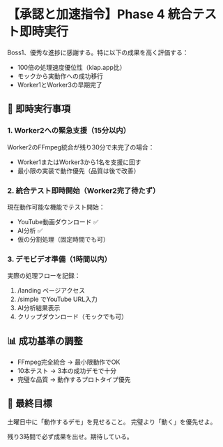 # 【承認と加速指令】Phase 4 統合テスト即時実行

Boss1、優秀な進捗に感謝する。特に以下の成果を高く評価する：
- 100倍の処理速度優位性（klap.app比）
- モックから実動作への成功移行
- Worker1とWorker3の早期完了

## 🚀 即時実行事項

### 1. Worker2への緊急支援（15分以内）
Worker2のFFmpeg統合が残り30分で未完了の場合：
- Worker1またはWorker3から1名を支援に回す
- 最小限の実装で動作優先（品質は後で改善）

### 2. 統合テスト即時開始（Worker2完了待たず）
現在動作可能な機能でテスト開始：
- YouTube動画ダウンロード ✅
- AI分析 ✅
- 仮の分割処理（固定時間でも可）

### 3. デモビデオ準備（1時間以内）
実際の処理フローを記録：
1. /landing ページアクセス
2. /simple でYouTube URL入力
3. AI分析結果表示
4. クリップダウンロード（モックでも可）

## 📊 成功基準の調整
- FFmpeg完全統合 → 最小限動作でOK
- 10本テスト → 3本の成功デモで十分
- 完璧な品質 → 動作するプロトタイプ優先

## 🎯 最終目標
土曜日中に「動作するデモ」を見せること。
完璧より「動く」を優先せよ。

残り3時間で必ず成果を出せ。期待している。